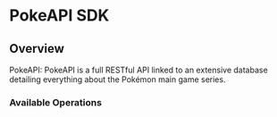# PokeAPI SDK

## Overview

PokeAPI: PokeAPI is a full RESTful API linked to an extensive database detailing everything about the Pokémon main game series.


### Available Operations

